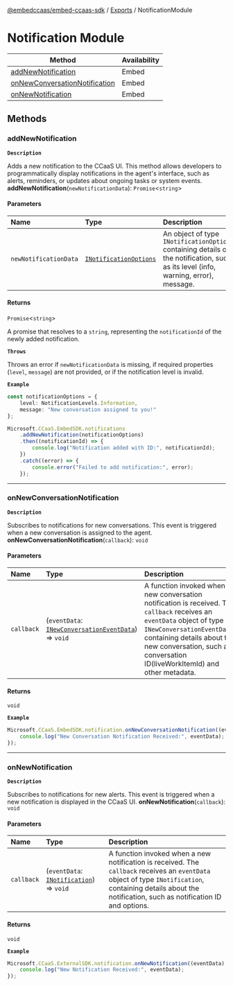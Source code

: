 [@embedccaas/embed-ccaas-sdk](../README.md) / [Exports](../modules.md) / NotificationModule


# Notification Module
| Method | Availability |
| ------ | ------------ |
| [addNewNotification](NotificationModule.md#addnewnotification) | Embed |
| [onNewConversationNotification](NotificationModule.md#onnewconversationnotification) | Embed |
| [onNewNotification](NotificationModule.md#onnewnotification) | Embed |

## Methods

### addNewNotification
**`Description`**

Adds a new notification to the CCaaS UI.
This method allows developers to programmatically display notifications in the agent's interface,
such as alerts, reminders, or updates about ongoing tasks or system events.
**addNewNotification**(`newNotificationData`): `Promise`<`string`\>

#### Parameters

| Name                  | Type                                                            | Description                                                                                                                         |
| :-------------------- | :-------------------------------------------------------------- | :---------------------------------------------------------------------------------------------------------------------------------- |
| `newNotificationData` | [`INotificationOptions`](../interfaces/INotificationOptions.md) | An object of type `INotificationOptions` containing details of the notification, such as its level (info, warning, error), message. |

#### Returns

`Promise`<`string`\>

A promise that resolves to a `string`, representing the `notificationId` of the newly added notification.

**`Throws`**

Throws an error if `newNotificationData` is missing, if required properties (`level`, `message`) are not provided, or if the notification level is invalid.


**`Example`**

```ts
const notificationOptions = {
	level: NotificationLevels.Information,
	message: "New conversation assigned to you!"
};

Microsoft.CCaaS.EmbedSDK.notifications
	.addNewNotification(notificationOptions)
	.then((notificationId) => {
		console.log("Notification added with ID:", notificationId);
	})
	.catch((error) => {
		console.error("Failed to add notification:", error);
	});
```



---

### onNewConversationNotification
**`Description`**

Subscribes to notifications for new conversations.
This event is triggered when a new conversation is assigned to the agent.
**onNewConversationNotification**(`callback`): `void`

#### Parameters

| Name       | Type                                                                                               | Description                                                                                                                                                                                                                                                        |
| :--------- | :------------------------------------------------------------------------------------------------- | :----------------------------------------------------------------------------------------------------------------------------------------------------------------------------------------------------------------------------------------------------------------- |
| `callback` | (`eventData`: [`INewConversationEventData`](../interfaces/INewConversationEventData.md)) => `void` | A function invoked when a new conversation notification is received. The `callback` receives an `eventData` object of type `INewConversationEventData`, containing details about the new conversation, such as conversation ID(liveWorkItemId) and other metadata. |

#### Returns

`void`


**`Example`**

```ts
Microsoft.CCaaS.EmbedSDK.notification.onNewConversationNotification((eventData) => {
	console.log("New Conversation Notification Received:", eventData);
});
```



---

### onNewNotification
**`Description`**

Subscribes to notifications for new alerts.
This event is triggered when a new notification is displayed in the CCaaS UI.
**onNewNotification**(`callback`): `void`

#### Parameters

| Name       | Type                                                                       | Description                                                                                                                                                                                                    |
| :--------- | :------------------------------------------------------------------------- | :------------------------------------------------------------------------------------------------------------------------------------------------------------------------------------------------------------- |
| `callback` | (`eventData`: [`INotification`](../interfaces/INotification.md)) => `void` | A function invoked when a new notification is received. The `callback` receives an `eventData` object of type `INotification`, containing details about the notification, such as notification ID and options. |

#### Returns

`void`


**`Example`**

```ts
Microsoft.CCaaS.ExternalSDK.notification.onNewNotification((eventData) => {
	console.log("New Notification Received:", eventData);
});
```


